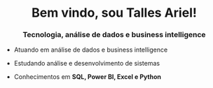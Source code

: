 <h1 align="center">Bem vindo, sou Talles Ariel!</h1>
<h3 align="center">Tecnologia, análise de dados e business intelligence</h3>

- Atuando em análise de dados e business intelligence
  
- Estudando análise e desenvolvimento de sistemas

- Conhecimentos em **SQL, Power BI, Excel e Python** 






<!---
- 👋 Olá, eu sou Talles Ariel @Talles1914
- 👀 I’m interested in ...
- 🌱 I’m currently learning ...
- 💞️ I’m looking to collaborate on ...
- 📫 How to reach me ...
- 😄 Pronouns: ...
- ⚡ Fun fact: ...

Talles1914/Talles1914 is a ✨ special ✨ repository because its `README.md` (this file) appears on your GitHub profile.
You can click the Preview link to take a look at your changes.
--->
